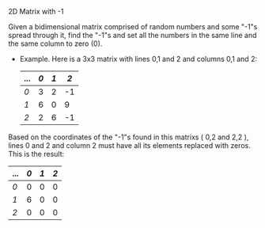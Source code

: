 2D Matrix with -1

Given a bidimensional matrix comprised of random numbers and some "-1"s spread through it, find the "-1"s and set all the numbers in the same line and the same column to  zero (0).

* Example. Here is a 3x3 matrix with lines 0,1 and 2 and columns 0,1 and 2:

  | ... | *0* | *1* | *2* |
  | --- | --- | --- | --- |
  | *0* |  3  |  2  |  -1 |
  | *1* |  6  |  0  |  9  |
  | *2* |  2  |  6  |  -1 |

Based on the coordinates of the "-1"s found in this matrixs ( 0,2 and 2,2 ), lines 0 and 2 and column 2 must have all its elements replaced with zeros. This is the result:

  | ... | *0* | *1* | *2* |
  | --- | --- | --- | --- |
  | *0* |  0  |  0  |  0  |
  | *1* |  6  |  0  |  0  |
  | *2* |  0  |  0  |  0  |

